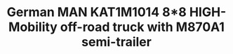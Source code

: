---
title: "German MAN KAT1M1014 8*8 HIGH-Mobility off-road truck with M870A1 semi-trailer"
price: "TBA" 
desc: "Maketa"
img_path: "/assets/img/UA72125.jpg"
brand: "N/A"
available: false
special_offer: false
new: false
soon: false
cat: "010000"
subcat: "013100"
subsubcat: "0N/A"
sifra: "UA72125"
---